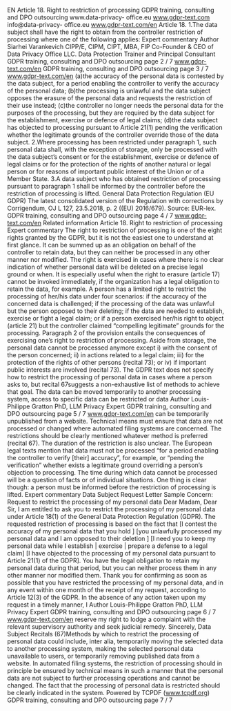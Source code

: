 EN
Article 18.
Right to restriction of processing
GDPR training, consulting and DPO outsourcing www.data-privacy-
office.eu
www.gdpr-text.com
info@data-privacy-
office.eu
www.gdpr-text.com/en
Article 18.
1.The data subject shall have the right to obtain from the controller restriction of processing where one of the
following applies:
Expert commentary
Author
Siarhei Varankevich
  CIPP/E, CIPM, CIPT, MBA, FIP
  Co-Founder & CEO of Data Privacy Office LLC.
Data Protection Trainer and Principal Consultant
GDPR training, consulting and DPO outsourcing page 2 / 7
www.gdpr-text.com/en
GDPR training, consulting and DPO outsourcing page 3 / 7
www.gdpr-text.com/en
(a)the accuracy of the personal data is contested by the data subject, for a period enabling the controller to verify
the accuracy of the personal data;
(b)the processing is unlawful and the data subject opposes the erasure of the personal data and requests the
restriction of their use instead;
(c)the controller no longer needs the personal data for the purposes of the processing, but they are required by the
data subject for the establishment, exercise or defence of legal claims;
(d)the data subject has objected to processing pursuant to Article 21(1) pending the verification whether the
legitimate grounds of the controller override those of the data subject.
2.Where processing has been restricted under paragraph 1, such personal data shall, with the exception of storage,
only be processed with the data subject’s consent or for the establishment, exercise or defence of legal claims or
for the protection of the rights of another natural or legal person or for reasons of important public interest of the
Union or of a Member State.
3.A data subject who has obtained restriction of processing pursuant to paragraph 1 shall be informed by the
controller before the restriction of processing is lifted.
General Data Protection Regulation (EU GDPR)
The latest consolidated version of the Regulation with corrections by Corrigendum, OJ L 127, 23.5.2018, p. 2
((EU) 2016/679). Source: EUR-lex.
GDPR training, consulting and DPO outsourcing page 4 / 7
www.gdpr-text.com/en
Related information Article 18. Right to restriction of processing
Expert commentary
The right to restriction of processing is one of the eight rights granted by the
GDPR, but it is not the easiest one to understand at first glance. It can be
summed up as an obligation on behalf of the controller to retain data, but
they can neither be processed in any other manner nor modified.
The right is exercised in cases where there is no clear indication of whether
personal data will be deleted on a precise legal ground or when. It is
especially useful when the right to erasure (article 17) cannot be invoked
immediately, if the organization has a legal obligation to retain the data, for
example.
A person has a limited right to restrict the processing of her/his data under
four scenarios:
if the accuracy of the concerned data is challenged;
if the processing of the data was unlawful but the person opposed to
their deleting;
if the data are needed to establish, exercise or fight a legal claim; or
if a person exercised her/his right to object (article 21) but the
controller claimed “compelling legitimate” grounds for the processing.
Paragraph 2 of the provision entails the consequences of exercising one’s
right to restriction of processing. Aside from storage, the personal data
cannot be processed anymore except i) with the consent of the person
concerned; ii) in actions related to a legal claim; iii) for the protection of the
rights of other persons (recital 73); or iv) if important public interests are
involved (recital 73).
The GDPR text does not specify how to restrict the processing of personal
data in cases where a person asks to, but recital 67suggests a non-exhaustive
list of methods to achieve that goal. The data can be moved temporarily to
another processing system, access to specific data can be restricted or data
Author
Louis-Philippe Gratton
  PhD, LLM
  Privacy Expert
GDPR training, consulting and DPO outsourcing page 5 / 7
www.gdpr-text.com/en
can be temporarily unpublished from a website. Technical means must
ensure that data are not processed or changed where automated filing
systems are concerned. The restrictions should be clearly mentioned
whatever method is preferred (recital 67).
The duration of the restriction is also unclear. The European legal texts
mention that data must not be processed “for a period enabling the controller
to verify [their] accuracy”, for example, or “pending the verification” whether
exists a legitimate ground overriding a person’s objection to processing. The
time during which data cannot be processed will be a question of facts or of
individual situations. One thing is clear though: a person must be informed
before the restriction of processing is lifted.
Expert commentary
Data Subject Request Letter Sample
Concern: Request to restrict the processing of my personal data
Dear Madam, Dear Sir,
I am entitled to ask you to restrict the processing of my personal data under
Article 18(1) of the General Data Protection Regulation (GDPR).
The requested restriction of processing is based on the fact that [I contest the
accuracy of my personal data that you hold ] [you unlawfully processed my
personal data and I am opposed to their deletion ] [I need you to keep my
personal data while I establish | exercise | prepare a defense to a legal claim]
[I have objected to the processing of my personal data pursuant to Article
21(1) of the GDPR].
You have the legal obligation to retain my personal data during that period,
but you can neither process them in any other manner nor modified them.
Thank you for confirming as soon as possible that you have restricted the
processing of my personal data, and in any event within one month of the
receipt of my request, according to Article 12(3) of the GDPR.
In the absence of any action taken upon my request in a timely manner, I
Author
Louis-Philippe Gratton
  PhD, LLM
  Privacy Expert
GDPR training, consulting and DPO outsourcing page 6 / 7
www.gdpr-text.com/en
reserve my right to lodge a complaint with the relevant supervisory authority
and seek judicial remedy.
Sincerely,
Data Subject
Recitals
(67)Methods by which to restrict the processing of personal data could include, inter alia, temporarily moving the
selected data to another processing system, making the selected personal data unavailable to users, or temporarily
removing published data from a website. In automated filing systems, the restriction of processing should in principle
be ensured by technical means in such a manner that the personal data are not subject to further processing operations
and cannot be changed. The fact that the processing of personal data is restricted should be clearly indicated in the
system.
Powered by TCPDF (www.tcpdf.org)
GDPR training, consulting and DPO outsourcing page 7 / 7